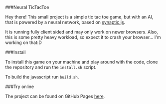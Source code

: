 ###Neural TicTacToe

Hey there! This small project is a simple tic tac toe game,
but with an AI, that is powered by a neural network, based on [synaptic.js](https://synaptic.juancazala.com).

It is running fully client sided and may only work on newer browsers.
Also, this is some pretty heavy workload, so expect it to crash your browser...
I'm working on that:D

###Install

To install this game on your machine and play around with the code, clone
the repository and run the `install.sh` script.

To build the javascript run `build.sh`.

###Try online

The project can be found on GitHub Pages [here](https://maltebartels.github.io/Neural-TicTacToe).
